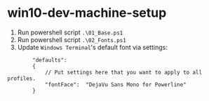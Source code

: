 # win10-dev-machine-setup

1. Run powershell script `.\01_Base.ps1`
1. Run powershell script `.\02_Fonts.ps1`
1. Update `Windows Terminal`'s default font via settings:
```
        "defaults":
        {
            // Put settings here that you want to apply to all profiles.
			"fontFace":  "DejaVu Sans Mono for Powerline"
        }
```
